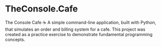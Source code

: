 # TheConsole.Cafe
The Console Cafe ☕   A simple command-line application, built with Python, that simulates an order and billing system for a cafe. This project was created as a practice exercise to demonstrate fundamental programming concepts.

